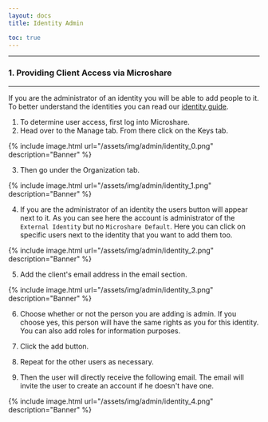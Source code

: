 ```yaml
---
layout: docs
title: Identity Admin

toc: true
---
```


---------------------------------------


### 1. Providing Client Access via Microshare
---------------------------------------

If you are the administrator of an identity you will be able to add people to it. To better understand the identities you can read our [identity guide]().

1. To determine user access, first log into Microshare. 
2. Head over to the Manage tab. From there click on the Keys tab.

{% include image.html url="/assets/img/admin/identity_0.png" description="Banner" %}

3. Then go under the Organization tab. 

{% include image.html url="/assets/img/admin/identity_1.png" description="Banner" %}

4. If you are the administrator of an identity the users button will appear next to it. As you can see here the account is administrator of the `External Identity` but no `Microshare Default`.
Here you can click on specific users next to the identity that you want to add them too. 

{% include image.html url="/assets/img/admin/identity_2.png" description="Banner" %}

5. Add the client's email address in the email section.

{% include image.html url="/assets/img/admin/identity_3.png" description="Banner" %}

6. Choose whether or not the person you are adding is admin. If you choose yes, this person will have the same rights as you for this identity. 
You can also add roles for information purposes.

7. Click the add button.

8. Repeat for the other users as necessary. 

9. Then the user will directly receive the following email. 
The email will invite the user to create an account if he doesn't have one. 

{% include image.html url="/assets/img/admin/identity_4.png" description="Banner" %}
